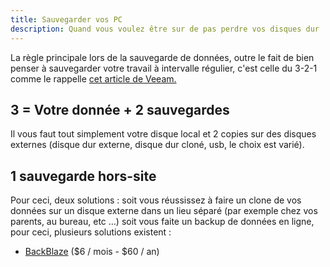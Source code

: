 ```yaml
---
title: Sauvegarder vos PC
description: Quand vous voulez être sur de pas perdre vos disques dur
---
```


La règle principale lors de la sauvegarde de données, outre le fait de bien penser à sauvegarder votre travail à intervalle régulier, c'est celle du 3-2-1 comme le rappelle [cet article de Veeam.](https://www.veeam.com/blog/fr/how-to-follow-the-3-2-1-backup-rule-with-veeam-backup-replication.html)

## 3 = Votre donnée + 2 sauvegardes

Il vous faut tout simplement votre disque local et 2 copies sur des disques externes (disque dur externe, disque dur cloné, usb, le choix est varié).

## 1 sauvegarde hors-site

Pour ceci, deux solutions : soit vous réussissez à faire un clone de vos données sur un disque externe dans un lieu séparé (par exemple chez vos parents, au bureau, etc …) soit vous faite un backup de données en ligne, pour ceci, plusieurs solutions existent :

- [BackBlaze](https://secure.backblaze.com/buy.htm) ($6 / mois - $60 / an)
